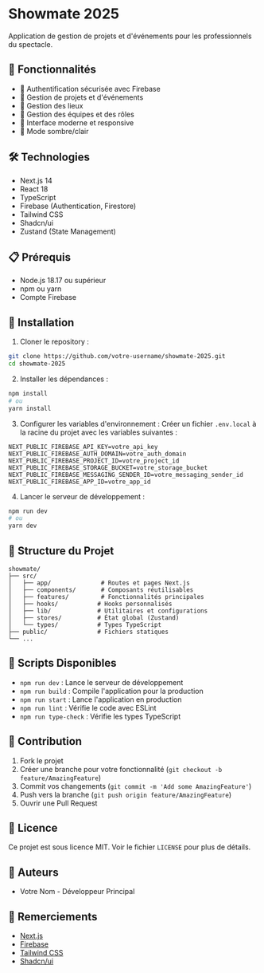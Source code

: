 # Showmate 2025

Application de gestion de projets et d'événements pour les professionnels du spectacle.

## 🚀 Fonctionnalités

- 🔐 Authentification sécurisée avec Firebase
- 📅 Gestion de projets et d'événements
- 📍 Gestion des lieux
- 👥 Gestion des équipes et des rôles
- 🎨 Interface moderne et responsive
- 🌙 Mode sombre/clair

## 🛠️ Technologies

- Next.js 14
- React 18
- TypeScript
- Firebase (Authentication, Firestore)
- Tailwind CSS
- Shadcn/ui
- Zustand (State Management)

## 📋 Prérequis

- Node.js 18.17 ou supérieur
- npm ou yarn
- Compte Firebase

## 🚀 Installation

1. Cloner le repository :
```bash
git clone https://github.com/votre-username/showmate-2025.git
cd showmate-2025
```

2. Installer les dépendances :
```bash
npm install
# ou
yarn install
```

3. Configurer les variables d'environnement :
Créer un fichier `.env.local` à la racine du projet avec les variables suivantes :
```env
NEXT_PUBLIC_FIREBASE_API_KEY=votre_api_key
NEXT_PUBLIC_FIREBASE_AUTH_DOMAIN=votre_auth_domain
NEXT_PUBLIC_FIREBASE_PROJECT_ID=votre_project_id
NEXT_PUBLIC_FIREBASE_STORAGE_BUCKET=votre_storage_bucket
NEXT_PUBLIC_FIREBASE_MESSAGING_SENDER_ID=votre_messaging_sender_id
NEXT_PUBLIC_FIREBASE_APP_ID=votre_app_id
```

4. Lancer le serveur de développement :
```bash
npm run dev
# ou
yarn dev
```

## 📁 Structure du Projet

```
showmate/
├── src/
│   ├── app/              # Routes et pages Next.js
│   ├── components/       # Composants réutilisables
│   ├── features/         # Fonctionnalités principales
│   ├── hooks/           # Hooks personnalisés
│   ├── lib/             # Utilitaires et configurations
│   ├── stores/          # État global (Zustand)
│   └── types/           # Types TypeScript
├── public/              # Fichiers statiques
└── ...
```

## 🔧 Scripts Disponibles

- `npm run dev` : Lance le serveur de développement
- `npm run build` : Compile l'application pour la production
- `npm run start` : Lance l'application en production
- `npm run lint` : Vérifie le code avec ESLint
- `npm run type-check` : Vérifie les types TypeScript

## 🤝 Contribution

1. Fork le projet
2. Créer une branche pour votre fonctionnalité (`git checkout -b feature/AmazingFeature`)
3. Commit vos changements (`git commit -m 'Add some AmazingFeature'`)
4. Push vers la branche (`git push origin feature/AmazingFeature`)
5. Ouvrir une Pull Request

## 📝 Licence

Ce projet est sous licence MIT. Voir le fichier `LICENSE` pour plus de détails.

## 👥 Auteurs

- Votre Nom - Développeur Principal

## 🙏 Remerciements

- [Next.js](https://nextjs.org/)
- [Firebase](https://firebase.google.com/)
- [Tailwind CSS](https://tailwindcss.com/)
- [Shadcn/ui](https://ui.shadcn.com/)